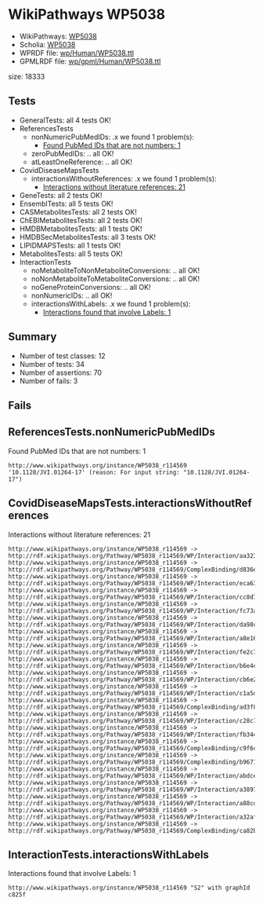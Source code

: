 # WikiPathways WP5038

* WikiPathways: [WP5038](https://identifiers.org/wikipathways:WP5038)
* Scholia: [WP5038](https://scholia.toolforge.org/wikipathways/WP5038)
* WPRDF file: [wp/Human/WP5038.ttl](../wp/Human/WP5038.ttl)
* GPMLRDF file: [wp/gpml/Human/WP5038.ttl](../wp/gpml/Human/WP5038.ttl)

size: 18333
## Tests
* GeneralTests: all 4 tests OK!
* ReferencesTests
    * nonNumericPubMedIDs: .x we found 1 problem(s):
        * [Found PubMed IDs that are not numbers: 1](#762af868)
    * zeroPubMedIDs: .. all OK!
    * atLeastOneReference: .. all OK!
* CovidDiseaseMapsTests
    * interactionsWithoutReferences: .x we found 1 problem(s):
        * [Interactions without literature references: 21](#9701cd01)
* GeneTests: all 2 tests OK!
* EnsemblTests: all 5 tests OK!
* CASMetabolitesTests: all 2 tests OK!
* ChEBIMetabolitesTests: all 2 tests OK!
* HMDBMetabolitesTests: all 1 tests OK!
* HMDBSecMetabolitesTests: all 3 tests OK!
* LIPIDMAPSTests: all 1 tests OK!
* MetabolitesTests: all 5 tests OK!
* InteractionTests
    * noMetaboliteToNonMetaboliteConversions: .. all OK!
    * noNonMetaboliteToMetaboliteConversions: .. all OK!
    * noGeneProteinConversions: .. all OK!
    * nonNumericIDs: .. all OK!
    * interactionsWithLabels: .x we found 1 problem(s):
        * [Interactions found that involve Labels: 1](#630d2678)


## Summary

* Number of test classes: 12
* Number of tests: 34
* Number of assertions: 70
* Number of fails: 3

## Fails

<a name="762af868" />

## ReferencesTests.nonNumericPubMedIDs

Found PubMed IDs that are not numbers: 1
```
http://www.wikipathways.org/instance/WP5038_r114569 '10.1128/JVI.01264-17' (reason: For input string: "10.1128/JVI.01264-17")

```
<a name="9701cd01" />

## CovidDiseaseMapsTests.interactionsWithoutReferences

Interactions without literature references: 21
```
http://www.wikipathways.org/instance/WP5038_r114569 -> http://rdf.wikipathways.org/Pathway/WP5038_r114569/WP/Interaction/aa323
http://www.wikipathways.org/instance/WP5038_r114569 -> http://rdf.wikipathways.org/Pathway/WP5038_r114569/ComplexBinding/d836e
http://www.wikipathways.org/instance/WP5038_r114569 -> http://rdf.wikipathways.org/Pathway/WP5038_r114569/WP/Interaction/eca63
http://www.wikipathways.org/instance/WP5038_r114569 -> http://rdf.wikipathways.org/Pathway/WP5038_r114569/WP/Interaction/cc8d7
http://www.wikipathways.org/instance/WP5038_r114569 -> http://rdf.wikipathways.org/Pathway/WP5038_r114569/WP/Interaction/fc73a
http://www.wikipathways.org/instance/WP5038_r114569 -> http://rdf.wikipathways.org/Pathway/WP5038_r114569/WP/Interaction/da98c
http://www.wikipathways.org/instance/WP5038_r114569 -> http://rdf.wikipathways.org/Pathway/WP5038_r114569/WP/Interaction/a8e16
http://www.wikipathways.org/instance/WP5038_r114569 -> http://rdf.wikipathways.org/Pathway/WP5038_r114569/WP/Interaction/fe2c7
http://www.wikipathways.org/instance/WP5038_r114569 -> http://rdf.wikipathways.org/Pathway/WP5038_r114569/WP/Interaction/b6e4c
http://www.wikipathways.org/instance/WP5038_r114569 -> http://rdf.wikipathways.org/Pathway/WP5038_r114569/WP/Interaction/cb6e2
http://www.wikipathways.org/instance/WP5038_r114569 -> http://rdf.wikipathways.org/Pathway/WP5038_r114569/WP/Interaction/c1a5d
http://www.wikipathways.org/instance/WP5038_r114569 -> http://rdf.wikipathways.org/Pathway/WP5038_r114569/ComplexBinding/ad3f8
http://www.wikipathways.org/instance/WP5038_r114569 -> http://rdf.wikipathways.org/Pathway/WP5038_r114569/WP/Interaction/c28c7
http://www.wikipathways.org/instance/WP5038_r114569 -> http://rdf.wikipathways.org/Pathway/WP5038_r114569/WP/Interaction/fb344
http://www.wikipathways.org/instance/WP5038_r114569 -> http://rdf.wikipathways.org/Pathway/WP5038_r114569/ComplexBinding/c9f6c
http://www.wikipathways.org/instance/WP5038_r114569 -> http://rdf.wikipathways.org/Pathway/WP5038_r114569/ComplexBinding/b9671
http://www.wikipathways.org/instance/WP5038_r114569 -> http://rdf.wikipathways.org/Pathway/WP5038_r114569/WP/Interaction/abdce
http://www.wikipathways.org/instance/WP5038_r114569 -> http://rdf.wikipathways.org/Pathway/WP5038_r114569/WP/Interaction/a3897
http://www.wikipathways.org/instance/WP5038_r114569 -> http://rdf.wikipathways.org/Pathway/WP5038_r114569/WP/Interaction/a88cd
http://www.wikipathways.org/instance/WP5038_r114569 -> http://rdf.wikipathways.org/Pathway/WP5038_r114569/WP/Interaction/a32af
http://www.wikipathways.org/instance/WP5038_r114569 -> http://rdf.wikipathways.org/Pathway/WP5038_r114569/ComplexBinding/ca82b

```
<a name="630d2678" />

## InteractionTests.interactionsWithLabels

Interactions found that involve Labels: 1
```
http://www.wikipathways.org/instance/WP5038_r114569 "S2" with graphId c825f

```

